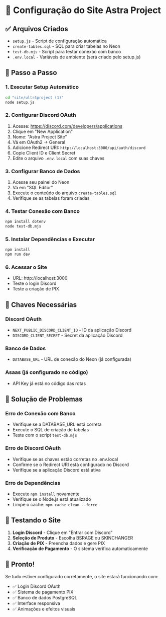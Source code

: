 # 🚀 Configuração do Site Astra Project

## ✅ Arquivos Criados

- `setup.js` - Script de configuração automática
- `create-tables.sql` - SQL para criar tabelas no Neon
- `test-db.mjs` - Script para testar conexão com banco
- `.env.local` - Variáveis de ambiente (será criado pelo setup.js)

## 🔧 Passo a Passo

### 1. Executar Setup Automático
```bash
cd "site/ultr4project (1)"
node setup.js
```

### 2. Configurar Discord OAuth
1. Acesse: https://discord.com/developers/applications
2. Clique em "New Application"
3. Nome: "Astra Project Site"
4. Vá em OAuth2 → General
5. Adicione Redirect URI: `http://localhost:3000/api/auth/discord`
6. Copie Client ID e Client Secret
7. Edite o arquivo `.env.local` com suas chaves

### 3. Configurar Banco de Dados
1. Acesse seu painel do Neon
2. Vá em "SQL Editor"
3. Execute o conteúdo do arquivo `create-tables.sql`
4. Verifique se as tabelas foram criadas

### 4. Testar Conexão com Banco
```bash
npm install dotenv
node test-db.mjs
```

### 5. Instalar Dependências e Executar
```bash
npm install
npm run dev
```

### 6. Acessar o Site
- URL: http://localhost:3000
- Teste o login Discord
- Teste a criação de PIX

## 🔑 Chaves Necessárias

### Discord OAuth
- `NEXT_PUBLIC_DISCORD_CLIENT_ID` - ID da aplicação Discord
- `DISCORD_CLIENT_SECRET` - Secret da aplicação Discord

### Banco de Dados
- `DATABASE_URL` - URL de conexão do Neon (já configurada)

### Asaas (já configurado no código)
- API Key já está no código das rotas

## 🐛 Solução de Problemas

### Erro de Conexão com Banco
- Verifique se a DATABASE_URL está correta
- Execute o SQL de criação de tabelas
- Teste com o script `test-db.mjs`

### Erro de Discord OAuth
- Verifique se as chaves estão corretas no .env.local
- Confirme se o Redirect URI está configurado no Discord
- Verifique se a aplicação Discord está ativa

### Erro de Dependências
- Execute `npm install` novamente
- Verifique se o Node.js está atualizado
- Limpe o cache: `npm cache clean --force`

## 📱 Testando o Site

1. **Login Discord** - Clique em "Entrar com Discord"
2. **Seleção de Produto** - Escolha BSRAGE ou SKINCHANGER
3. **Criação de PIX** - Preencha dados e gere PIX
4. **Verificação de Pagamento** - O sistema verifica automaticamente

## 🎉 Pronto!

Se tudo estiver configurado corretamente, o site estará funcionando com:
- ✅ Login Discord OAuth
- ✅ Sistema de pagamento PIX
- ✅ Banco de dados PostgreSQL
- ✅ Interface responsiva
- ✅ Animações e efeitos visuais
